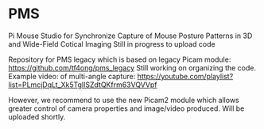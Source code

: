 # PMS
Pi Mouse Studio for Synchronize Capture of Mouse Posture Patterns in 3D and Wide-Field Cotical Imaging
Still in progress to upload code

Repository for PMS legacy which is based on legacy Picam module: https://github.com/tf4ong/pms_legacy
Still working on organizing the code.
Example video: of multi-angle capture: https://youtube.com/playlist?list=PLmcjDqLt_Xk5TglISZdtQKfrm63VQVVpf


However, we recommend to use the new Picam2 module which allows greater control of camera properties and image/video produced. Will be uploaded shortly.


